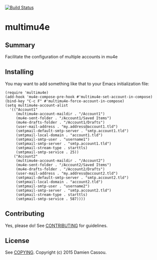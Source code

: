 [![Build Status](https://travis-ci.org/DamienCassou/multimu4e.svg?branch=master)](https://travis-ci.org/DamienCassou/multimu4e)

# multimu4e

## Summary

Facilitate the configuration of multiple accounts in mu4e

## Installing

You may want to add something like that to your Emacs initialization
file:

```emacs
(require 'multimu4e)
(add-hook 'mu4e-compose-pre-hook #'multimu4e-set-account-in-compose)
(bind-key "C-c F" #'multimu4e-force-account-in-compose)
(setq multimu4e-account-alist
  '(("Account1"
     (multimu4e-account-maildir . "/Account1")
     (mu4e-sent-folder . "/Account1/Saved Items")
     (mu4e-drafts-folder . "/Account1/Drafts")
     (user-mail-address . "my.address@account1.tld")
     (smtpmail-default-smtp-server . "smtp.account1.tld")
     (smtpmail-local-domain . "account1.tld")
     (smtpmail-smtp-user . "username1")
     (smtpmail-smtp-server . "smtp.account1.tld")
     (smtpmail-stream-type . starttls)
     (smtpmail-smtp-service . 25))
    ("Account2"
     (multimu4e-account-maildir . "/Account2")
     (mu4e-sent-folder . "/Account2/Saved Items")
     (mu4e-drafts-folder . "/Account2/Drafts")
     (user-mail-address . "my.address@account2.tld")
     (smtpmail-default-smtp-server . "smtp.account2.tld")
     (smtpmail-local-domain . "account2.tld")
     (smtpmail-smtp-user . "username2")
     (smtpmail-smtp-server . "smtp.account2.tld")
     (smtpmail-stream-type . starttls)
     (smtpmail-smtp-service . 587))))
```

## Contributing

Yes, please do! See [CONTRIBUTING][] for guidelines.

## License

See [COPYING][]. Copyright (c) 2015 Damien Cassou.


[CONTRIBUTING]: ./CONTRIBUTING.md
[COPYING]: ./COPYING
